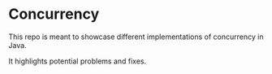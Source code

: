 # Concurrency

This repo is meant to showcase different implementations of concurrency in Java.

It highlights potential problems and fixes.
